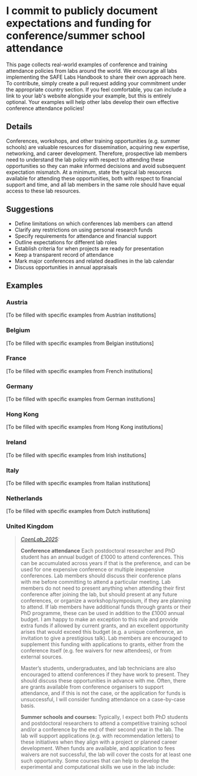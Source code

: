 # I commit to publicly document expectations and funding for conference/summer school attendance

This page collects real-world examples of conference and training attendance policies from labs around the world. We encourage all labs implementing the SAFE Labs Handbook to share their own approach here. To contribute, simply create a pull request adding your commitment under the appropriate country section. If you feel comfortable, you can include a link to your lab's website alongside your example, but this is entirely optional. Your examples will help other labs develop their own effective conference attendance policies!

## Details
Conferences, workshops, and other training opportunities (e.g. summer schools) are valuable resources for dissemination, acquiring new expertise, networking, and career development. Therefore, prospective lab members need to understand the lab policy with respect to attending these opportunities so they can make informed decisions and avoid subsequent expectation mismatch. At a minimum, state the typical lab resources available for attending these opportunities, both with respect to financial support and time, and all lab members in the same role should have equal access to these lab resources.

## Suggestions
- Define limitations on which conferences lab members can attend
- Clarify any restrictions on using personal research funds
- Specify requirements for attendance and financial support
- Outline expectations for different lab roles
- Establish criteria for when projects are ready for presentation
- Keep a transparent record of attendance
- Mark major conferences and related deadlines in the lab calendar
- Discuss opportunities in annual appraisals

## Examples

### Austria
[To be filled with specific examples from Austrian institutions]

### Belgium
[To be filled with specific examples from Belgian institutions]

### France
[To be filled with specific examples from French institutions]

### Germany
[To be filled with specific examples from German institutions]

### Hong Kong
[To be filled with specific examples from Hong Kong institutions]

### Ireland
[To be filled with specific examples from Irish institutions]

### Italy
[To be filled with specific examples from Italian institutions]

### Netherlands
[To be filled with specific examples from Dutch institutions]

### United Kingdom
>_[CoenLab_2025](https://coen-lab.com/):_ 
>
>**Conference attendance** Each postdoctoral researcher and PhD student has an annual budget of £1000 to attend conferences. This can be accumulated across years if that is the preference, and can be used for one expensive conference or multiple inexpensive conferences. Lab members should discuss their conference plans with me before committing to attend a particular meeting. Lab members do not need to present anything when attending their first conference after joining the lab, but should present at any future conferences, or organize a workshop/symposium, if they are planning to attend. If lab members have additional funds through grants or their PhD programme, these can be used in addition to the £1000 annual budget. I am happy to make an exception to this rule and provide extra funds if allowed by current grants, and an excellent opportunity arises that would exceed this budget (e.g. a unique conference, an invitation to give a prestigious talk). Lab members are encouraged to supplement this funding with applications to grants, either from the conference itself (e.g. fee waivers for new attendees), or from external sources.
>
>Master’s students, undergraduates, and lab technicians are also encouraged to attend conferences if they have work to present. They should discuss these opportunities in advance with me. Often, there are grants available from conference organisers to support attendance, and if this is not the case, or the application for funds is unsuccessful, I will consider funding attendance on a case-by-case basis.
>
>**Summer schools and courses:**
>Typically, I expect both PhD students and postdoctoral researchers to attend a competitive training school and/or a conference by the end of their second year in the lab. The lab will support applications (e.g. with recommendation letters) to these initiatives when they align with a project or planned career development. When funds are available, and application to fees waivers are not successful, the lab will cover the costs for at least one such opportunity. Some courses that can help to develop the experimental and computational skills we use in the lab include:
